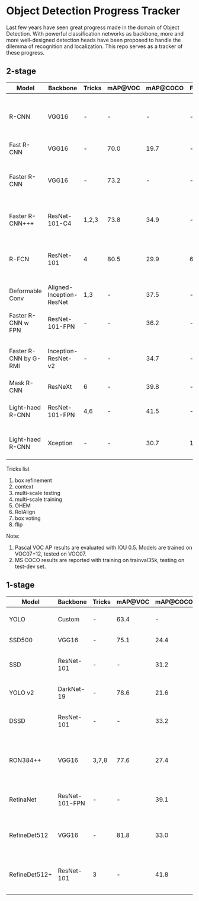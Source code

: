 # Object Detection Progress Tracker

Last few years have seen great progress made in the domain of Object Detection. With powerful classification networks as backbone, more and more well-designed detection heads have been proposed to handle the dilemma of recognition and localization. This repo serves as a tracker of these progress.

## 2-stage

Model    | Backbone  | Tricks| mAP@VOC| mAP@COCO| FPS | Paper  | Date   | Note
------------|-----------|-------|----|----|----|------------|------|------
R-CNN | VGG16 | - | - | - | -| [Rich Feature Hierarchies for Accurate Object Detection and Semantic Segmentation] | - | CVPR2014 Oral
Fast R-CNN | VGG16 | - | 70.0 | 19.7 | - | [Fast R-CNN] | 15.04 | CVPR2014 Oral
Faster R-CNN | VGG16 | - | 73.2 | - | - | [Faster R-CNN: Towards Real-Time Object Detection with Region Proposal Networks] | 15.06 | NIPS2015
Faster R-CNN+++ | ResNet-101-C4 | 1,2,3 | 73.8 | 34.9 | - | [Deep Residual Learning for Image Recognition] | 15.12 | CVPR2016 Best Paper
R-FCN | ResNet-101 | 4 | 80.5 | 29.9 | 6 | [R-FCN: Object Detection via Region-based Fully Convoluational Networks] | 16.05 | NIPS2016
Deformable Conv | Aligned-Inception-ResNet | 1,3 | - | 37.5 | - | [Deformable Convolutional Networks] | 17.03 | ICCV2017 Oral
Faster R-CNN w FPN | ResNet-101-FPN | - | - | 36.2 | - | [Feature Pyramid Networks for Object Detection] | 16.12 | CVPR2017 Poster
Faster R-CNN by G-RMI | Inception-ResNet-v2 | - | - | 34.7 | - | [Speed/accuracy Trade-offs for Modern Convolutional object detectors] | - | COCO206 winner
Mask R-CNN |  ResNeXt | 6 | - | 39.8 | - | [Mask R-CNN] | 17.03 | ICCV2017 Best Paper
Light-haed R-CNN | ResNet-101-FPN | 4,6 | - | 41.5 | - | [Light-Head R-CNN: In Defense of Two-stage Object Detector] | 17.11 | -
Light-haed R-CNN | Xception | - | - | 30.7 | 102 | [Light-Head R-CNN: In Defense of Two-stage Object Detector] | 17.11 | -

Tricks list

1. box refinement
2. context
3. multi-scale testing
4. multi-scale training
5. OHEM
6. RoIAlign
7. box voting
8. flip

Note:

1. Pascal VOC AP results are evaluated with IOU 0.5. Models are trained on VOC07+12, tested on VOC07.
2. MS COCO results are reported with training on trainval35k, testing on test-dev set.

## 1-stage

Model    | Backbone  | Tricks| mAP@VOC| mAP@COCO| FPS | Paper  | Date   | Note
------------|-----------|-------|----|----|----|------------|------|------
YOLO | Custom | - | 63.4 | - | 45 | [YOLO: You Only Look Once] | - | -
SSD500 | VGG16 | - | 75.1 | 24.4 | 23 | [SSD: Single Shot Detector] | 15.12 | ECCV2016 Oral
SSD | ResNet-101 | - | - | 31.2 | 8 | [DSSD: Deconvolutional Single Shot Detector] | 17.01 | -
YOLO v2 | DarkNet-19 | - | 78.6 | 21.6 | 40 | [YOLO9000: Better, Faster, Stronger] | - | -
DSSD | ResNet-101 | - | - | 33.2 | 6 | [DSSD: Deconvolutional Single Shot Detector] | 17.01 | -
RON384++ | VGG16 | 3,7,8 | 77.6 | 27.4 | - | [RON: Reverse Connection with Objectness Prior Networks for Object Detection] | - | CVPR 2017 Poster
RetinaNet | ResNet-101-FPN | - | - | 39.1 | - | [Focal Loss for Dense Object Detection] | 17.08 | ICCV2017 Best student paper
RefineDet512 | VGG16 | - | 81.8 | 33.0 | 24.1 | [Single-Shot Refinement Neural Network for Object Detection] | 17.11 | -
RefineDet512+ | ResNet-101 | 3 | - | 41.8 | - | [Single-Shot Refinement Neural Network for Object Detection] | 17.11 | -